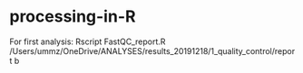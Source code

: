 # processing-in-R


For first analysis: 
Rscript FastQC_report.R /Users/ummz/OneDrive/ANALYSES/results_20191218/1_quality_control/report b

